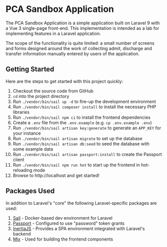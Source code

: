 # PCA Sandbox Application

The PCA Sandbox Application is a simple application built on Laravel 9 with a Vue 3
single-page front-end. This implementation is intended as a lab for implementing
features in a Laravel application.

The scope of the functionality is quite limited: a small number of screens and forms
designed around the work of collecting admit, discharge and transfer information
manually entered by users of the application.

## Getting Started

Here are the steps to get started with this project quickly:

1. Checkout the source code from GitHub
2. `cd` into the project directory
3. Run `./vendor/bin/sail up -d` to fire-up the development environment
4. Run `./vendor/bin/sail composer install` to install the necessary PHP libraries
5. Run `./vendor/bin/sail npm ci` to install the frontend dependencies
6. Create a `.env` file from the `.env.example` (e.g. `cp .env.example .env`)
7. Run `./vendor/bin/sail artisan key:generate` to generate an `APP_KEY` for your instance
8. Run `./vendor/bin/sail artisan migrate` to set up the database
9. Run `./vendor/bin/sail artisan db:seed` to seed the database with some example data
10. Run `./vendor/bin/sail artisan passport:install` to create the Passport client
11. Run `./vendor/bin/sail npm run hot` to start up the frontend in hot-reloading mode
12. Browse to http://localhost and get started!

## Packages Used

In addition to Laravel's "core" the following Laravel-specific packages are used:

1. [Sail](https://laravel.com/docs/9.x/sail) - Docker-based dev environment for Laravel
2. [Passport](https://laravel.com/docs/9.x/passport) - Configured to use "password" token grants
3. [InertiaJS](https://inertiajs.com/) - Provides a SPA environment integrated with Laravel's backend
4. [Mix](https://laravel-mix.com/) - Used for building the frontend components
